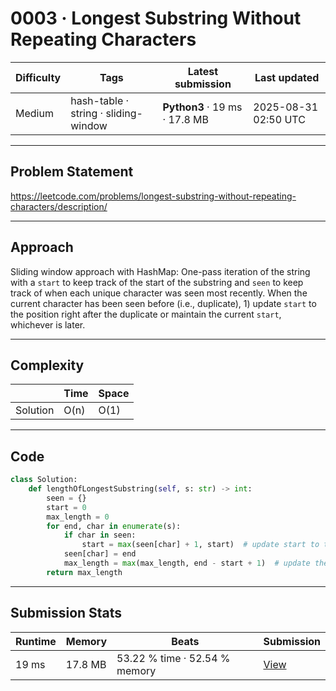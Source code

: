 # 0003 · Longest Substring Without Repeating Characters

| Difficulty | Tags | Latest submission | Last updated |
| --- | --- | --- | --- |
| Medium | hash-table · string · sliding-window | **Python3** · 19 ms · 17.8 MB | 2025-08-31 02:50 UTC |

---

## Problem Statement
https://leetcode.com/problems/longest-substring-without-repeating-characters/description/

---

## Approach
Sliding window approach with HashMap: One-pass iteration of the string with a `start` to keep track of the start of the substring and `seen` to keep track of when each unique character was seen most recently. When the current character has been seen before (i.e., duplicate), 1) update `start` to the position right after the duplicate or maintain the current `start`, whichever is later.

---

## Complexity
| | Time | Space |
|---|---|---|
| Solution | O(n) | O(1) |

---

## Code

```python
class Solution:
    def lengthOfLongestSubstring(self, s: str) -> int:
        seen = {}
        start = 0
        max_length = 0
        for end, char in enumerate(s):
            if char in seen:
                start = max(seen[char] + 1, start)  # update start to the very next character after the duplicate (but only update if the current start is earlier than the updated start)
            seen[char] = end
            max_length = max(max_length, end - start + 1)  # update the maximum length to keep track of the length of the longest substring
        return max_length
```

---

## Submission Stats
| Runtime | Memory | Beats | Submission |
| --- | --- | --- | --- |
| 19 ms | 17.8 MB | 53.22 % time · 52.54 % memory | [View](https://leetcode.com/problems/longest-substring-without-repeating-characters/submissions/1754078229/) |
